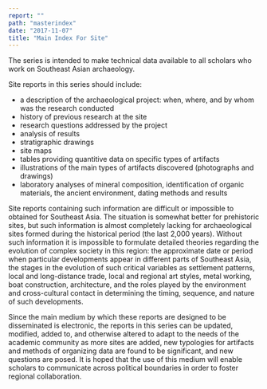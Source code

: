 ```yaml
---
report: ""
path: "masterindex"
date: "2017-11-07"
title: "Main Index For Site"
---
```


The series is intended to make technical data available to all scholars who work on Southeast Asian archaeology.  

Site reports in this series should include:

 * a description of the archaeological project: when, where, and by whom was the research conducted
 * history of previous research at the site
 * research questions addressed by the project
 * analysis of results
 * stratigraphic drawings
 * site maps
 * tables providing quantitive data on specific types of artifacts
 * illustrations of the main types of artifacts discovered (photographs and drawings)
 * laboratory analyses of mineral composition, identification of organic materials, the ancient environment, dating methods and results

Site reports containing such information are difficult or impossible to obtained for Southeast Asia. The situation is somewhat better for prehistoric sites, but such information is almost completely lacking for archaeological sites formed during the historical period (the last 2,000 years). Without such information it is impossible to formulate detailed theories regarding the evolution of complex society in this region: the approximate date or period when particular developments appear in different parts of Southeast Asia, the stages in the evolution of such critical variables as settlement patterns, local and long-distance trade, local and regional art styles, metal working, boat construction, architecture, and the roles played by the environment and cross-cultural contact in determining the timing, sequence, and nature of such developments.

Since the main medium by which these reports are designed to be disseminated is electronic, the reports in this series can be updated, modified, added to, and otherwise altered to adapt to the needs of the academic community as more sites are added, new typologies for artifacts and methods of organizing data are found to be significant, and new questions are posed. It is hoped that the use of this medium will enable scholars to communicate across political boundaries in order to foster regional collaboration. 